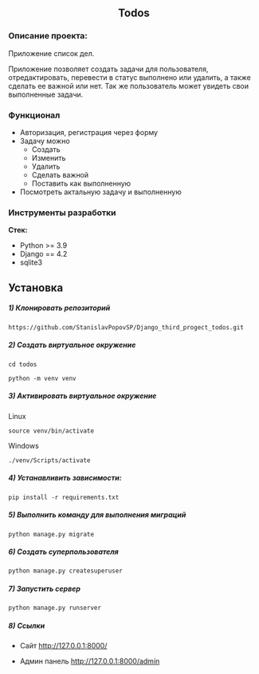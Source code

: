 <h2 align="center">Todos</h2>


### Описание проекта:
Приложение список дел.

Приложение позволяет создать задачи для пользователя, отредактировать, перевести в статус выполнено или удалить,
а также сделать ее важной или нет. Так же пользователь может увидеть свои выполненные задачи.

### Функционал

- Авторизация, регистрация через форму
- Задачу можно
    - Создать
    - Изменить
    - Удалить
    - Сделать важной
    - Поставить как выполненную
- Посмотреть актальную задачу и выполненную

### Инструменты разработки

**Стек:**
- Python >= 3.9
- Django == 4.2
- sqlite3

## Установка

##### 1) Клонировать репозиторий

    https://github.com/StanislavPopovSP/Django_third_progect_todos.git

##### 2) Создать виртуальное окружение

    cd todos

    python -m venv venv

##### 3) Активировать виртуальное окружение

Linux

    source venv/bin/activate

Windows

    ./venv/Scripts/activate

##### 4) Устанавливить зависимости:

    pip install -r requirements.txt

##### 5) Выполнить команду для выполнения миграций

    python manage.py migrate

##### 6) Создать суперпользователя

    python manage.py createsuperuser

##### 7) Запустить сервер

    python manage.py runserver

##### 8) Ссылки

- Сайт http://127.0.0.1:8000/

- Админ панель http://127.0.0.1:8000/admin
